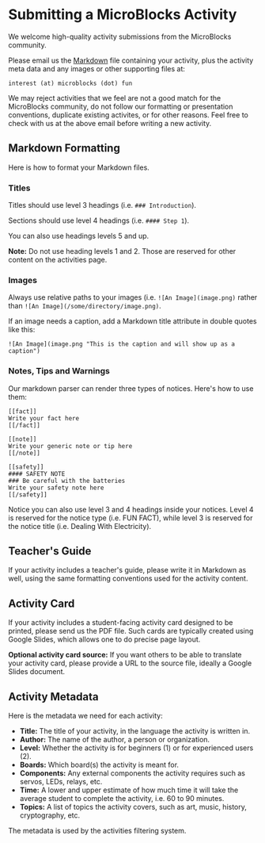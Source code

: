 # Submitting a MicroBlocks Activity

We welcome high-quality activity submissions from the MicroBlocks community.

Please email us the [Markdown](https://www.markdownguide.org/basic-syntax/) file containing
your activity, plus the activity meta data and any images or other supporting files at:

`interest (at) microblocks (dot) fun`

We may reject activities that we feel are not a good match for the MicroBlocks community,
do not follow our formatting or presentation conventions, duplicate existing activites,
or for other reasons.
Feel free to check with us at the above email before writing a new activity.

## Markdown Formatting

Here is how to format your Markdown files.

### Titles

Titles should use level 3 headings (i.e. `### Introduction`).

Sections should use level 4 headings (i.e. `#### Step 1`).

You can also use headings levels 5 and up.

**Note:** Do not use heading levels 1 and 2.
Those are reserved for other content on the activities page.

### Images

Always use relative paths to your images (i.e. `![An Image](image.png)`
rather than `![An Image](/some/directory/image.png)`.

If an image needs a caption, add a Markdown title attribute in double quotes like this:

`![An Image](image.png "This is the caption and will show up as a caption")`

### Notes, Tips and Warnings

Our markdown parser can render three types of notices. Here's how to use them:

```
[[fact]]
Write your fact here
[[/fact]]

[[note]]
Write your generic note or tip here
[[/note]]

[[safety]]
#### SAFETY NOTE
### Be careful with the batteries
Write your safety note here
[[/safety]]
```

Notice you can also use level 3 and 4 headings inside your notices.
Level 4 is reserved for the notice type (i.e. FUN FACT),
while level 3 is reserved for the notice title (i.e. Dealing With Electricity).

## Teacher's Guide

If your activity includes a teacher's guide, please write it in Markdown as well,
using the same formatting conventions used for the activity content.

## Activity Card

If your activity includes a student-facing activity card designed to be printed,
please send us the PDF file. Such cards are typically created using Google Slides,
which allows one to do precise page layout.

**Optional activity card source:** If you want others to be able to translate your
activity card, please provide a URL to the source file, ideally a Google Slides document.

## Activity Metadata

Here is the metadata we need for each activity:

* **Title:** The title of your activity, in the language the activity is written in.
* **Author:** The name of the author, a person or organization.
* **Level:** Whether the activity is for beginners (1) or for experienced users (2).
* **Boards:** Which board(s) the activity is meant for.
* **Components:** Any external components the activity requires such as servos, LEDs, relays, etc.
* **Time:** A lower and upper estimate of how much time it will take the average student to complete the activity, i.e. 60 to 90 minutes.
* **Topics:** A list of topics the activity covers, such as art, music, history, cryptography, etc.

The metadata is used by the activities filtering system.
